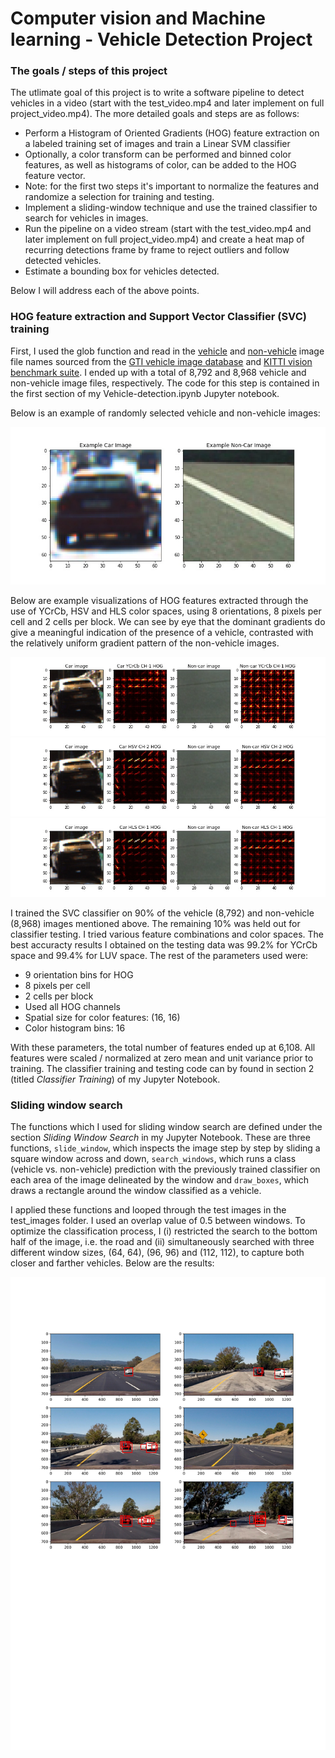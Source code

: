# Computer vision and Machine learning - Vehicle Detection Project


### The goals / steps of this project

The utlimate goal of this project is to write a software pipeline to detect vehicles in a video (start with the test_video.mp4 and later implement on full project_video.mp4). The more detailed goals and steps are as follows: 

* Perform a Histogram of Oriented Gradients (HOG) feature extraction on a labeled training set of images and train a Linear SVM classifier
* Optionally, a color transform can be performed and binned color features, as well as histograms of color, can be added to the HOG feature vector.
* Note: for the first two steps it's important to normalize the features and randomize a selection for training and testing.
* Implement a sliding-window technique and use the trained classifier to search for vehicles in images.
* Run the pipeline on a video stream (start with the test_video.mp4 and later implement on full project_video.mp4) and create a heat map of recurring detections frame by frame to reject outliers and follow detected vehicles.
* Estimate a bounding box for vehicles detected.
  
Below I will address each of the above points.

[//]: # (Image References)
[image1]: ./output_images/sample_car_not_car.jpg
[image2]: ./output_images/car_not_car_HOGs.jpg
[image3]: ./output_images/car_not_car_HOGs2.jpg
[image4]: ./output_images/car_not_car_HOGs3.jpg
[image5]: ./output_images/sliding_window_search.jpg 



### HOG feature extraction and Support Vector Classifier (SVC) training 

First, I used the glob function and read in the [vehicle](https://s3.amazonaws.com/udacity-sdc/Vehicle_Tracking/vehicles.zip) and  [non-vehicle](https://s3.amazonaws.com/udacity-sdc/Vehicle_Tracking/non-vehicles.zip) image file names sourced from the [GTI vehicle image database](http://www.gti.ssr.upm.es/data/Vehicle_database.html) and [KITTI vision benchmark suite](http://www.cvlibs.net/datasets/kitti/). I ended up with a total of 8,792 and 8,968 vehicle and non-vehicle image files, respectively. The code for this step is contained in the first section of my Vehicle-detection.ipynb Jupyter notebook. 

Below is an example of randomly selected vehicle and non-vehicle images:

![alt text][image1]

Below are example visualizations of HOG features extracted through the use of YCrCb, HSV and HLS color spaces, using 8 orientations, 8 pixels per cell and 2 cells per block. We can see by eye that the dominant gradients do give a meaningful indication of the presence of a vehicle, contrasted with the relatively uniform gradient pattern of the non-vehicle images. 

![alt text][image2]
![alt text][image3]
![alt text][image4]

I trained the SVC classifier on 90% of the vehicle (8,792) and non-vehicle (8,968) images mentioned above. The remaining 10% was held out for classifier testing. I tried various feature combinations and color spaces. The best accuracty results I obtained on the testing data was 99.2% for YCrCb space and 99.4% for LUV space. The rest of the parameters used were: 

* 9 orientation bins for HOG
* 8 pixels per cell 
* 2 cells per block 
* Used all HOG channels 
* Spatial size for color features: (16, 16) 
* Color histogram bins: 16   

With these parameters, the total number of features ended up at 6,108. All features were scaled / normalized at zero mean and unit variance prior to training. The classifier training and testing code can by found in section 2 (titled _Classifier Training_) of my Jupyter Notebook.

### Sliding window search

The functions which I used for sliding window search are defined under the section _Sliding Window Search_ in my Jupyter Notebook. These are three functions, `slide_window`, which inspects the image step by step by sliding a square window across and down, `search_windows`, which runs a class (vehicle vs. non-vehicle) prediction with the previously trained classifier on each area of the image delineated by the window and `draw_boxes`, which draws a rectangle around the window classified as a vehicle. 

I applied these functions and looped through the test images in the test\_images folder. I used an overlap value of 0.5 between windows. To optimize the classification process, I (i) restricted the search to the bottom half of the image, i.e. the road and (ii) simultaneously searched with three different window sizes, (64, 64), (96, 96) and (112, 112), to capture both closer and farther vehicles. Below are the results:

![alt text][image5]